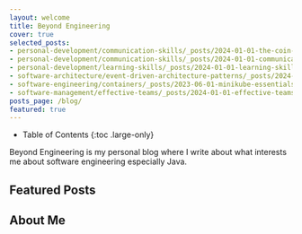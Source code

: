 ```yaml
---
layout: welcome
title: Beyond Engineering
cover: true
selected_posts:
- personal-development/communication-skills/_posts/2024-01-01-the-coin-feedback-model.md
- personal-development/communication-skills/_posts/2024-01-01-communication-skills-post-2.md
- personal-development/learning-skills/_posts/2024-01-01-learning-skills-post-1.md
- software-architecture/event-driven-architecture-patterns/_posts/2024-01-01-ecst-post-1.md
- software-engineering/containers/_posts/2023-06-01-minikube-essentials-developer-guide.md
- software-management/effective-teams/_posts/2024-01-01-effective-teams-post-1.md
posts_page: /blog/
featured: true
---
```


- Table of Contents
{:toc .large-only}

Beyond Engineering is my personal blog where I write about what interests me about software engineering especially Java.

## Featured Posts
<!--posts-->

## About Me
<!--author-->